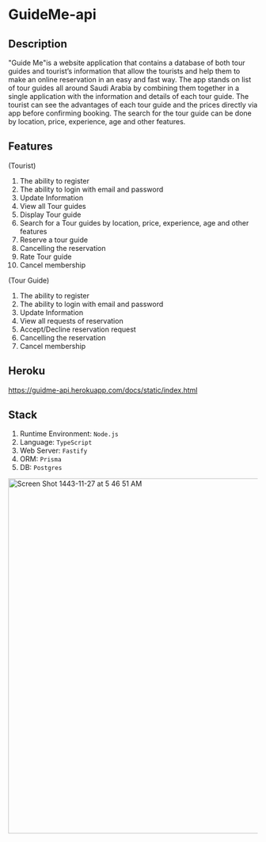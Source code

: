 # GuideMe-api

## Description

"Guide Me"is a website application that contains a database of both tour guides and tourist’s information that allow the tourists and help them to make an online reservation in an easy and fast way. The app stands on list of tour guides all around Saudi Arabia by combining them together in a single application with the information and details of each tour guide. The tourist can see the advantages of each tour guide and the prices directly via app before confirming booking. The search for the tour guide can be done by location, price, experience, age and other features.

## Features
(Tourist)

1. The ability to register
2. The ability to login with email and password
3. Update Information
4. View all Tour guides 
5. Display Tour guide
6. Search for a Tour guides by location, price, experience, age and other features
8. Reserve a tour guide
9. Cancelling the reservation
10. Rate Tour guide
11. Cancel membership



(Tour Guide)
1. The ability to register 
2. The ability to login with email and password
3. Update Information
4. View all requests of reservation
5. Accept/Decline reservation request
6. Cancelling the reservation
8. Cancel membership
 ## Heroku 
 https://guidme-api.herokuapp.com/docs/static/index.html


## Stack
1. Runtime Environment: `Node.js`
2. Language: `TypeScript`
3. Web Server: `Fastify`
4. ORM: `Prisma`
5. DB: `Postgres`


<img width="718" alt="Screen Shot 1443-11-27 at 5 46 51 AM" src="https://user-images.githubusercontent.com/103124310/175797248-2d4188f7-f55c-468b-8015-26f06d125696.png">
